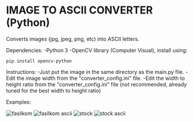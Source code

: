 # IMAGE TO ASCII CONVERTER (Python)
Converts images (jpg, jpeg, png, etc) into ASCII letters.

Dependencies:
-Python 3
-OpenCV library (Computer Visual), install using: 
```
pip install opencv-python
```

Instructions:
-Just put the image in the same directory as the main.py file.
-Edit the image width from the "converter_config.ini" file.
-Edit the width to height ratio from the "converter_config.ini" file (not recommended, already tuned for the best width to height ratio)

Examples:

![fasilkom](https://github.com/ryuun1corn/img-to-ascii-converter/assets/65879706/c28c58d7-d785-46c6-ab24-358ffe7e5c21)
![fasilkom ascii](https://github.com/ryuun1corn/img-to-ascii-converter/assets/65879706/95d91cf7-b93d-45fe-9ee2-67fe08b20cd4)
![stock](https://github.com/ryuun1corn/img-to-ascii-converter/assets/65879706/29b8b9d5-e4b1-45ff-a348-4d0604a5f9f8)
![stock ascii](https://github.com/ryuun1corn/img-to-ascii-converter/assets/65879706/d81dfd28-ef97-4b14-a563-da6804e41008)
